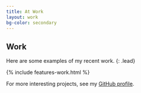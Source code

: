 ```yaml
---
title: At Work
layout: work
bg-color: secondary
---
```


## Work
Here are some examples of my recent work.
{: .lead}

{% include features-work.html %}

For more interesting projects, see my [GitHub profile](https://github.com/pglevy).
